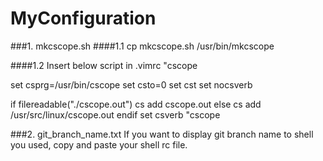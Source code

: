 # MyConfiguration

###1. mkcscope.sh
####1.1 cp mkcscope.sh /usr/bin/mkcscope

####1.2 Insert below script in .vimrc
"cscope

set csprg=/usr/bin/cscope
set csto=0
set cst
set nocsverb

if filereadable("./cscope.out")
	cs add cscope.out
else
	cs add /usr/src/linux/cscope.out
endif
set csverb
"cscope

###2. git_branch_name.txt
If you want to display git branch name to shell you used, copy and paste your shell rc file.
